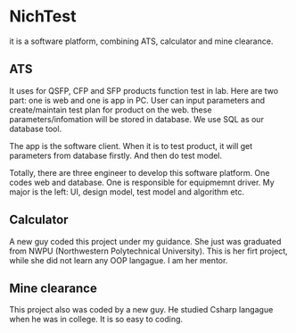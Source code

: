 # NichTest
it is a software platform, combining ATS, calculator and mine clearance.

## ATS ##

It uses for QSFP, CFP and SFP products function test in lab. Here are two part: one is web and one is app in PC. User can input parameters and create/maintain test plan for product on the web. these parameters/infomation will be stored in database. We use SQL as our database tool.

The app is the software client. When it is to test product, it will get parameters from database firstly. And then do test model.

Totally, there are three engineer to develop this software platform. One codes web and database. One is responsible for equipmemnt driver. My major is the left: UI, design model, test model and algorithm etc.

## Calculator ##

A new guy coded this project under my guidance. She just was graduated from NWPU (Northwestern Polytechnical University). This is her firt project, while she did not learn any OOP langague. I am her mentor.

## Mine clearance ##

This project also was coded by a new guy. He studied Csharp langague when he was in college. It is so easy to coding.

